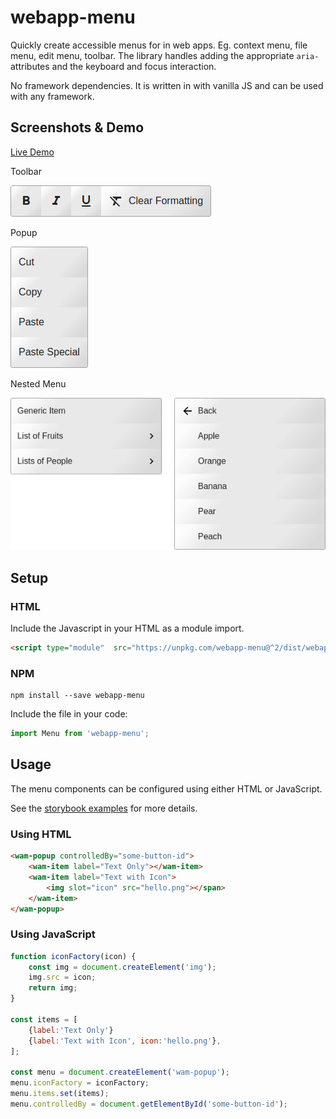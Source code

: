 # webapp-menu

Quickly create accessible menus for in web apps.  Eg. context menu, file menu, edit menu, toolbar.  The library handles adding the appropriate ```aria-``` attributes and the keyboard and focus interaction.  

No framework dependencies.  It is written in with vanilla JS and can be used with any framework.


## Screenshots & Demo

[Live Demo](https://webapp-menu.netlify.com/)

Toolbar

[![toolbar screenshot](screenshots/toolbar.png)](https://webapp-menu.netlify.com/)

Popup

[![context popup screenshot](screenshots/popup.png)](https://webapp-menu.netlify.com/)

Nested Menu

[![nested menu control screenshot](screenshots/nested-menu.png)](https://webapp-menu.netlify.com/)


## Setup

### HTML

Include the Javascript in your HTML as a module import.

```html
<script type="module"  src="https://unpkg.com/webapp-menu@^2/dist/webapp-menu.js"></script>
```

### NPM

```
npm install --save webapp-menu
```

Include the file in your code:

```javascript
import Menu from 'webapp-menu';
```

## Usage

The menu components can be configured using either HTML or JavaScript.

See the [storybook examples](https://webapp-menu.netlify.com/storybook/) for more details.

### Using HTML

```html
<wam-popup controlledBy="some-button-id">
    <wam-item label="Text Only"></wam-item>
    <wam-item label="Text with Icon">
        <img slot="icon" src="hello.png"></span>
    </wam-item>
</wam-popup>
```

### Using JavaScript

```javascript
function iconFactory(icon) {
    const img = document.createElement('img');
    img.src = icon;
    return img;
}

const items = [
    {label:'Text Only'}
    {label:'Text with Icon', icon:'hello.png'},
];

const menu = document.createElement('wam-popup');
menu.iconFactory = iconFactory;
menu.items.set(items);
menu.controlledBy = document.getElementById('some-button-id');
```